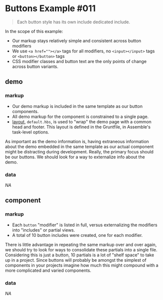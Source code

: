 # Buttons Example #011

> Each button style has its own include dedicated include.

In the scope of this example:
* Our markup stays relatively simple and consistent across button modifiers
* We use `<a href=""></a>` tags for all modifiers, no `<input></input>` tags or `<button></button>` tags
* CSS modifier classes and button text are the only points of change across button variants.

## demo
### markup
* Our demo markup is included in the same template as our button components.
* All demo markup for the component is constrained to a single page.
* [layout](), `default.hbs`, is used to "wrap" the demo page with a common head and footer. This layout is defined in the Gruntfile, in Assemble's task-level options.

As important as the demo information is, having extraneous information about the demo embedded in the same template as our actual component might be distracting during development. Really, the primary focus should be our buttons. We should look for a way to externalize info about the demo.

### data
_NA_

## component
### markup
* Each `button` "modifier" is listed in full, versus externalizing the modifiers into "includes" or partial views.
* A total of 10 button includes were created, one for each modifier.

There is little advantage in repeating the same markup over and over again, we should try to look for ways to consolidate these partials into a single file. Considering this is just a button, 10 partials is a lot of "shelf space" to take up in a project. Since buttons will probably be amongst the simplest of components in your projects imagine how much this might compound with a more complicated and varied components.

### data
_NA_



